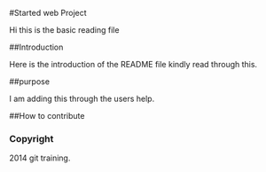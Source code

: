 #Started web Project

Hi this is the basic reading file

##Introduction

Here is the introduction of the README file kindly read through this.

##purpose

I am adding this through the users help.



##How to contribute

### Copyright

2014 git training.